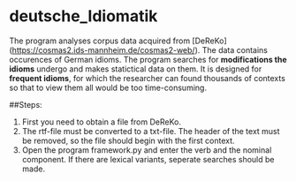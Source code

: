 # deutsche_Idiomatik

The program analyses corpus data acquired from [DeReKo] (https://cosmas2.ids-mannheim.de/cosmas2-web/).
The data contains occurences of German idioms. 
The program searches for **modifications the idioms** undergo and makes statictical data on them.
It is designed for **frequent idioms**, for which the researcher can found thousands of contexts 
so that to view them all would be too time-consuming.

##Steps:
1) First you need to obtain a file from DeReKo.
2) The rtf-file must be converted to a txt-file.
The header of the text must be removed, so the file should begin with the first context.
3) Open the program framework.py and enter the verb and the nominal component.
If there are lexical variants, seperate searches should be made.
